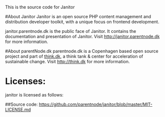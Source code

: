 This is the source code for Janitor

#About Janitor
Janitor is an open source PHP content management and distribution developer toolkit, with a unique focus on frontend development. 

janitor.parentnode.dk is the public face of Janitor. It contains the documentation and presentation of Janitor.
Visit http://janitor.parentnode.dk for more information.

#About parentNode.dk
parentnode.dk is a Copenhagen based open source project and part of [think.dk](http://think.dk), a think tank & center for acceleration of sustainable change. Visit http://think.dk for more information.

# Licenses:
janitor is licensed as follows:

##Source code:
https://github.com/parentnode/janitor/blob/master/MIT-LICENSE.md



